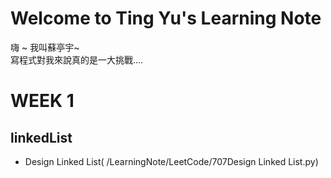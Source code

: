# Welcome to Ting Yu's Learning Note
嗨 ~ 我叫蘇亭宇~           
寫程式對我來說真的是一大挑戰....


# WEEK 1
## linkedList
  * Design Linked List( /LearningNote/LeetCode/707Design Linked List.py)
 
 

